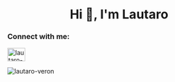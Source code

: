 <h1 align="center">Hi 👋, I'm Lautaro</h1>


<h3 align="left">Connect with me:</h3>
<p align="left">
<a href="https://linkedin.com/in/lautaro-veron" target="blank"><img align="center" src="https://raw.githubusercontent.com/rahuldkjain/github-profile-readme-generator/master/src/images/icons/Social/linked-in-alt.svg" alt="lautaro-veron" height="30" width="40" /></a>
</p>



<p><img align="center" src="https://github-readme-stats.vercel.app/api/top-langs?username=lautaro-veron&show_icons=true&locale=en&layout=compact" alt="lautaro-veron" /></p>
